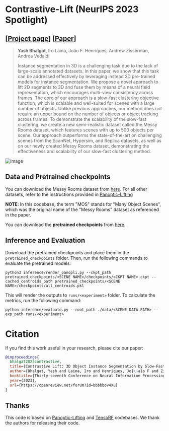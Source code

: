 # Contrastive-Lift (NeurIPS 2023 Spotlight)
## [[Project page](https://www.robots.ox.ac.uk/~vgg/research/contrastive-lift/)] [[Paper](https://arxiv.org/abs/2306.04633)]

> **Yash Bhalgat**, Iro Laina, João F. Henriques, Andrew Zisserman, Andrea Vedaldi
> 
> Instance segmentation in 3D is a challenging task due to the lack of large-scale annotated datasets. In this paper, we show that this task can be addressed effectively by leveraging instead 2D pre-trained models for instance segmentation. We propose a novel approach to lift 2D segments to 3D and fuse them by means of a neural field representation, which encourages multi-view consistency across frames. The core of our approach is a slow-fast clustering objective function, which is scalable and well-suited for scenes with a large number of objects. Unlike previous approaches, our method does not require an upper bound on the number of objects or object tracking across frames. To demonstrate the scalability of the slow-fast clustering, we create a new semi-realistic dataset called the Messy Rooms dataset, which features scenes with up to 500 objects per scene. Our approach outperforms the state-of-the-art on challenging scenes from the ScanNet, Hypersim, and Replica datasets, as well as on our newly created Messy Rooms dataset, demonstrating the effectiveness and scalability of our slow-fast clustering method.

![image](https://github.com/yashbhalgat/Contrastive-Lift/assets/8559512/30f48101-548d-4d79-857f-b64b64087e66)


## Data and Pretrained checkpoints
You can download the Messy Rooms dataset from [here](https://figshare.com/s/b195ce8bd8eafe79762b). For all other datasets, refer to
the instructions provided in [Panoptic-Lifting](https://github.com/nihalsid/panoptic-lifting)

**NOTE**: In this codebase, the term "MOS" stands for "Many Object Scenes", which was the original name of the "Messy Rooms" dataset as referenced in the paper.

You can download the **pretrained checkpoints** from [here](https://figshare.com/s/9274111d32b390a870d8).

## Inference and Evaluation
Download the pretrained checkpoints and place them in the `pretrained_checkpoints` folder. Then, run the following commands to evaluate the pretrained models:
```
python3 inference/render_panopli.py --ckpt_path pretrained_checkpoints/<SCENE NAME>/checkpoints/<CKPT NAME>.ckpt --cached_centroids_path pretrained_checkpoints/<SCENE NAME>/checkpoints/all_centroids.pkl
```

This will render the outputs to `runs/<experiment>` folder. To calculate the metrics, run the following command:
```
python inference/evaluate.py --root_path ./data/<SCENE DATA PATH> --exp_path runs/<experiment>
```


# Citation
If you find this work useful in your research, please cite our paper:
```BibTeX
@inproceedings{
  bhalgat2023contrastive,
  title={Contrastive Lift: 3D Object Instance Segmentation by Slow-Fast Contrastive Fusion},
  author={Bhalgat, Yash and Laina, Iro and Henriques, Jo{\~a}o F and Zisserman, Andrew and Vedaldi, Andrea},
  booktitle={Thirty-seventh Conference on Neural Information Processing Systems},
  year={2023},
  url={https://openreview.net/forum?id=bbbbbov4Xu}
}
```

## Thanks
This code is based on [Panoptic-Lifting](https://github.com/nihalsid/panoptic-lifting) and [TensoRF](https://github.com/apchenstu/TensoRF) codebases. We thank the authors for releasing their code. 

